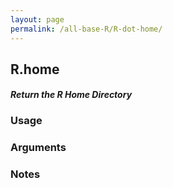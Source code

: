 ```yaml
---
layout: page
permalink: /all-base-R/R-dot-home/
---
```


## __R.home__

#### _Return the R Home Directory_

### Usage

### Arguments

### Notes
